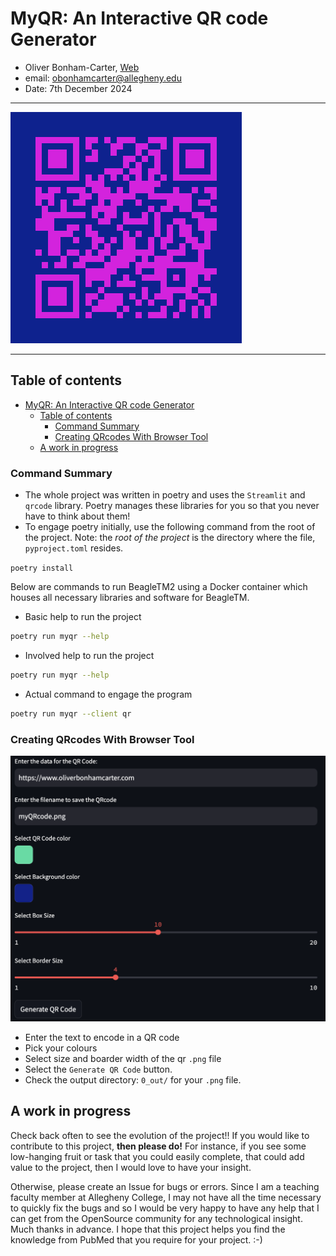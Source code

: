 # MyQR: An Interactive QR code Generator

- Oliver Bonham-Carter, [Web](https://www.oliverbonhamcarter.com/)
- email: obonhamcarter@allegheny.edu
- Date: 7th December 2024

---

![logo](graphics/myQrCode.png)

---

## Table of contents
- [MyQR: An Interactive QR code Generator](#myqr-an-interactive-qr-code-generator)
  - [Table of contents](#table-of-contents)
    - [Command Summary](#command-summary)
    - [Creating QRcodes With Browser Tool](#creating-qrcodes-with-browser-tool)
  - [A work in progress](#a-work-in-progress)

### Command Summary

* The whole project was written in poetry and uses the `Streamlit` and `qrcode` library. Poetry manages these libraries for you so that you never have to think about them!
* To engage poetry initially, use the following command from the root of the project. Note: the *root of the project* is the directory where the file, `pyproject.toml` resides.

`poetry install`

Below are commands to run BeagleTM2 using a Docker container which houses all necessary libraries and software for BeagleTM.

- Basic help to run the project

``` bash
poetry run myqr --help
```
- Involved help to run the project

``` bash
poetry run myqr --help
```

- Actual command to engage the program

``` bash
poetry run myqr --client qr
```

### Creating QRcodes With Browser Tool

![logo](graphics/panel.png)

- Enter the text to encode in a QR code
- Pick your colours
- Select size and boarder width of the qr `.png` file
- Select the `Generate QR Code` button.
- Check the output directory: `0_out/` for your `.png` file.

## A work in progress

Check back often to see the evolution of the project!! If you would like to contribute to this project, __then please do!__ For instance, if you see some low-hanging fruit or task that you could easily complete, that could add value to the project, then I would love to have your insight.

Otherwise, please create an Issue for bugs or errors. Since I am a teaching faculty member at Allegheny College, I may not have all the time necessary to quickly fix the bugs and so I would be very happy to have any help that I can get from the OpenSource community for any technological insight. Much thanks in advance. I hope that this project helps you find the knowledge from PubMed that you require for your project. :-)
